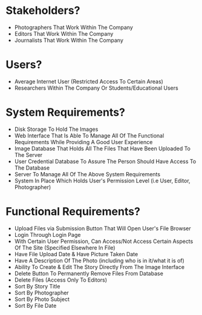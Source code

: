 # Stakeholders?
- Photographers That Work Within The Company
- Editors That Work Within The Company  
- Journalists That Work Within The Company

# Users? 
- Average Internet User (Restricted Access To Certain Areas) 
- Researchers Within The Company Or Students/Educational Users

# System Requirements? 
- Disk Storage To Hold The Images
- Web Interface That Is Able To Manage All Of The Functional Requirements While Providing A Good User Experience
- Image Database That Holds All The Files That Have Been Uploaded To The Server
- User Credential Database To Assure The Person Should Have Access To The Database
- Server To Manage All Of The Above System Requirements
- System In Place Which Holds User's Permission Level (i.e User, Editor, Photographer)

# Functional Requirements?
- Upload Files via Submission Button That Will Open User's File Browser
- Login Through Login Page
- With Certain User Permission, Can Access/Not Access Certain Aspects Of The Site (Specified Elsewhere In File)
- Have File Upload Date & Have Picture Taken Date
- Have A Description Of The Photo (including who is in it/what it is of)
- Ability To Create & Edit The Story Directly From The Image Interface
- Delete Button To Permanently Remove Files From Database
- Delete Files (Access Only To Editors)
- Sort By Story Title
- Sort By Photographer
- Sort By Photo Subject
- Sort By File Date 

